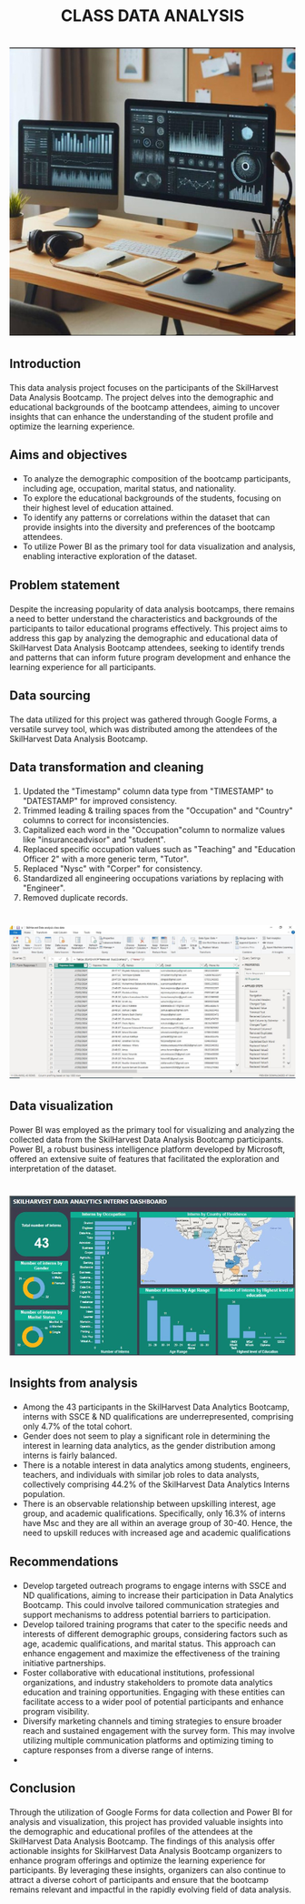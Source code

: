 # <p align='center'/> CLASS DATA ANALYSIS </p>
# <div align='center'/><img src='Images/Image1.jpg'></div>
## <p align='left'/> Introduction </p>
This data analysis project focuses on the participants of the SkilHarvest Data Analysis Bootcamp. The project delves into the demographic and educational backgrounds of the bootcamp attendees, aiming to uncover insights that can enhance the understanding of the student profile and optimize the learning experience.
## <p align='left'/> Aims and objectives </p>
- To analyze the demographic composition of the bootcamp participants, including age, occupation, marital status, and nationality.
- To explore the educational backgrounds of the students, focusing on their highest level of education attained.
- To identify any patterns or correlations within the dataset that can provide insights into the diversity and preferences of the bootcamp attendees.
- To utilize Power BI as the primary tool for data visualization and analysis, enabling interactive exploration of the dataset.
## <p align='left'/> Problem statement </p>
Despite the increasing popularity of data analysis bootcamps, there remains a need to better understand the characteristics and backgrounds of the participants to tailor educational programs effectively. This project aims to address this gap by analyzing the demographic and educational data of SkilHarvest Data Analysis Bootcamp attendees, seeking to identify trends and patterns that can inform future program development and enhance the learning experience for all participants.
## <p align='left'/> Data sourcing </p>
The data utilized for this project was gathered through Google Forms, a versatile survey tool, which was distributed among the attendees of the SkilHarvest Data Analysis Bootcamp.
## <p align='left'/> Data transformation and cleaning </p>
1. Updated the "Timestamp" column data type from "TIMESTAMP" to "DATESTAMP" for improved consistency.
2. Trimmed leading & trailing spaces from the "Occupation" and "Country" columns to correct for inconsistencies.
3. Capitalized each word in the "Occupation"column to normalize values like "insuranceadvisor" and "student".
4. Replaced specific occupation values such as "Teaching" and "Education Officer 2" with a more generic term, "Tutor".
5. Replaced "Nysc" with "Corper" for consistency.
6. Standardized all engineering occupations variations by replacing with "Engineer".
7. Removed duplicate records.
# <div align='center'/><img src='Images/Image2.JPG'></div>
## <p align='left'/> Data visualization </p>
Power BI was employed as the primary tool for visualizing and analyzing the collected data from the SkilHarvest Data Analysis Bootcamp participants. Power BI, a robust business intelligence platform developed by Microsoft, offered an extensive suite of features that facilitated the exploration and interpretation of the dataset.
# <div align='center'/><img src='Images/Image3.JPG'></div>
## <p align='left'/> Insights from analysis </p>
- Among the 43 participants in the SkilHarvest Data Analytics Bootcamp, interns with SSCE & ND qualifications are underrepresented, comprising only 4.7% of the total cohort.
- Gender does not seem to play a significant role in determining the interest in learning data analytics, as the gender distribution among interns is fairly balanced.
- There is a notable interest in data analytics among students, engineers, teachers, and individuals with similar job roles to data analysts, collectively comprising 44.2% of the SkilHarvest Data Analytics Interns population.
- There is an observable relationship between upskilling interest, age group, and academic qualifications. Specifically, only 16.3% of interns have Msc and they are all within an average group of 30-40. Hence, the need to upskill reduces with increased age and academic qualifications
## <p align='left'/> Recommendations </p>
- Develop targeted outreach programs to engage interns with SSCE and ND qualifications, aiming to increase their participation in Data Analytics Bootcamp. This could involve tailored communication strategies and support mechanisms to address potential barriers to participation.
- Develop tailored training programs that cater to the specific needs and interests of different demographic groups, considering factors such as age, academic qualifications, and marital status. This approach can enhance engagement and maximize the effectiveness of the training initiative partnerships.
- Foster collaborative with educational institutions, professional organizations, and industry stakeholders to promote data analytics education and training opportunities. Engaging with these entities can facilitate access to a wider pool of potential participants and enhance program visibility.
- Diversify marketing channels and timing strategies to ensure broader reach and sustained engagement with the survey form. This may involve utilizing multiple communication platforms and optimizing timing to capture responses from a diverse range of interns.
-
## <p align='left'/> Conclusion </p>
Through the utilization of Google Forms for data collection and Power BI for analysis and visualization, this project has provided valuable insights into the demographic and educational profiles of the attendees at the SkilHarvest Data Analysis Bootcamp. The findings of this analysis offer actionable insights for SkilHarvest Data Analysis Bootcamp organizers to enhance program offerings and optimize the learning experience for participants. By leveraging these insights, organizers can also continue to attract a diverse cohort of participants and ensure that the bootcamp remains relevant and impactful in the rapidly evolving field of data analysis.



